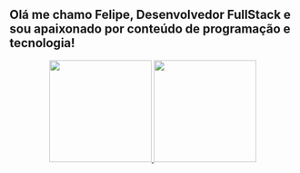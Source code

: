## Olá me chamo Felipe, Desenvolvedor FullStack e sou apaixonado por conteúdo de programação e tecnologia!
<div align = "center">
  <a href="https://github.com/felipecelano">
  <img height = "180em" src = "https://github-readme-stats.vercel.app/api?username=felipecelano&show_icons=true&theme=dracula&include_all_commits=true&count_private=true" />
  <img height = "180em" src = "https://github-readme-stats.vercel.app/api/top-langs/?username=felipecelano&layout=compact&langs_count=7&theme=dracula" />
</div>
